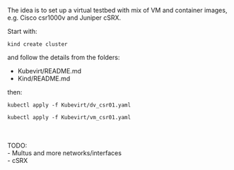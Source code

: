 The idea is to set up a virtual testbed with mix of VM and container images, e.g. Cisco csr1000v and Juniper cSRX.

Start with:
```
kind create cluster
```

and follow the details from the folders:
- Kubevirt/README.md
- Kind/README.md

then:
```
kubectl apply -f Kubevirt/dv_csr01.yaml
```

```
kubectl apply -f Kubevirt/vm_csr01.yaml
```
<br>
<br>
TODO:<br>
- Multus and more networks/interfaces<br>
- cSRX<br>
